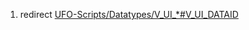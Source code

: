 1.  redirect
    [UFO-Scripts/Datatypes/V_UI_\*#V_UI_DATAID](UFO-Scripts/Datatypes/V_UI_*#V_UI_DATAID "wikilink")